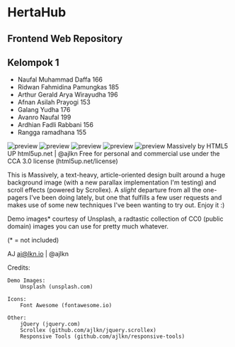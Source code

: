 # HertaHub 
## Frontend Web Repository

## Kelompok 1
- Naufal Muhammad Daffa 166
- Ridwan Fahmidina Pamungkas 185
- Arthur Gerald Arya Wirayudha 196
- Afnan Asilah Prayogi 153
- Galang Yudha 176
- Avanro Naufal 199
- Ardhian Fadli Rabbani 156
- Rangga ramadhana 155


![preview](/hertahub.domain/images/41d29467-277c-4bd1-a211-36e0cb0dee6f.jpg)
![preview](/hertahub.domain/images/6cda8f78-48f2-4129-8ac0-8550d475c552.jpg)
![preview](/hertahub.domain/images/75efb6ce-4323-4719-9ba7-0b554dcfd0ae.jpg)
![preview](/hertahub.domain/images/798a9cb3-1a9c-4450-bef4-bd98c49daf1c.jpg)
![preview](/hertahub.domain/images/8cbaa148-4243-486d-aff8-7483dcb702fc.jpg)
Massively by HTML5 UP
html5up.net | @ajlkn
Free for personal and commercial use under the CCA 3.0 license (html5up.net/license)


This is Massively, a text-heavy, article-oriented design built around a huge background
image (with a new parallax implementation I'm testing) and scroll effects (powered by
Scrollex). A *slight* departure from all the one-pagers I've been doing lately, but one
that fulfills a few user requests and makes use of some new techniques I've been wanting
to try out. Enjoy it :)

Demo images* courtesy of Unsplash, a radtastic collection of CC0 (public domain) images
you can use for pretty much whatever.

(* = not included)

AJ
aj@lkn.io | @ajlkn


Credits:

	Demo Images:
		Unsplash (unsplash.com)

	Icons:
		Font Awesome (fontawesome.io)

	Other:
		jQuery (jquery.com)
		Scrollex (github.com/ajlkn/jquery.scrollex)
		Responsive Tools (github.com/ajlkn/responsive-tools)